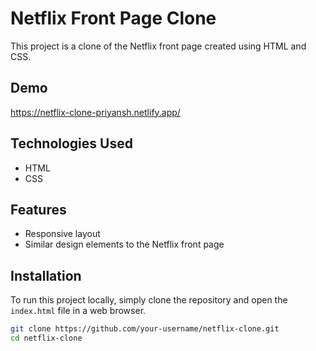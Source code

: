 # Netflix Front Page Clone

This project is a clone of the Netflix front page created using HTML and CSS.

## Demo

https://netflix-clone-priyansh.netlify.app/

## Technologies Used

- HTML
- CSS

## Features

- Responsive layout
- Similar design elements to the Netflix front page

## Installation

To run this project locally, simply clone the repository and open the `index.html` file in a web browser.

```bash
git clone https://github.com/your-username/netflix-clone.git
cd netflix-clone
